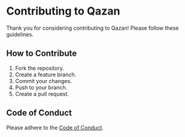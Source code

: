 # Contributing to Qazan

Thank you for considering contributing to Qazan! Please follow these guidelines.

## How to Contribute
1. Fork the repository.
2. Create a feature branch.
3. Commit your changes.
4. Push to your branch.
5. Create a pull request.

## Code of Conduct
Please adhere to the [Code of Conduct](CODE_OF_CONDUCT.md).
